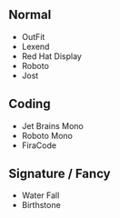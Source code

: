 ## Normal
- OutFit
- Lexend
- Red Hat Display
- Roboto
- Jost
  
## Coding
- Jet Brains Mono
- Roboto Mono
- FiraCode
  
## Signature / Fancy
- Water Fall
- Birthstone
